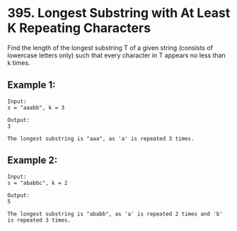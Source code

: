 # 395. Longest Substring with At Least K Repeating Characters

Find the length of the longest substring T of a given string (consists of lowercase letters only) such that every character in T appears no less than k times.

## Example 1:

```
Input:
s = "aaabb", k = 3

Output:
3

The longest substring is "aaa", as 'a' is repeated 3 times.
```

## Example 2:

```
Input:
s = "ababbc", k = 2

Output:
5

The longest substring is "ababb", as 'a' is repeated 2 times and 'b' is repeated 3 times.
```
